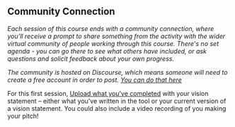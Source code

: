 ## Community Connection

*Each session of this course ends with a community connection, where you'll receive a prompt to share something from the activity with the wider virtual community of people working through this course.
There's no set agenda - you can go there to see what others have included, or ask questions and solicit feedback about your own progress.* 

*The community is hosted on Discourse, which means someone will need to create a free account in order to post. [You can do that here](https://community.p2pu.org/c/making-learning)*

For this first session, [Upload what you've completed](https://community.p2pu.org/t/session-1-setting-a-vision-for-making/2536) with your vision statement – either what you’ve written in the tool or your current version of a vision statement. You could also include a video recording of you making your pitch! 
